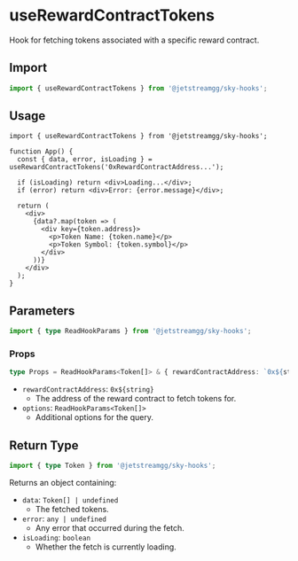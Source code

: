 # useRewardContractTokens

Hook for fetching tokens associated with a specific reward contract.

## Import

```ts
import { useRewardContractTokens } from '@jetstreamgg/sky-hooks';
```

## Usage

```tsx
import { useRewardContractTokens } from '@jetstreamgg/sky-hooks';

function App() {
  const { data, error, isLoading } = useRewardContractTokens('0xRewardContractAddress...');

  if (isLoading) return <div>Loading...</div>;
  if (error) return <div>Error: {error.message}</div>;

  return (
    <div>
      {data?.map(token => (
        <div key={token.address}>
          <p>Token Name: {token.name}</p>
          <p>Token Symbol: {token.symbol}</p>
        </div>
      ))}
    </div>
  );
}
```

## Parameters

```ts
import { type ReadHookParams } from '@jetstreamgg/sky-hooks';
```

### Props

```ts
type Props = ReadHookParams<Token[]> & { rewardContractAddress: `0x${string}` };
```

- `rewardContractAddress`: `0x${string}`
  - The address of the reward contract to fetch tokens for.
- `options`: `ReadHookParams<Token[]>`
  - Additional options for the query.

## Return Type

```ts
import { type Token } from '@jetstreamgg/sky-hooks';
```

Returns an object containing:

- `data`: `Token[] | undefined`
  - The fetched tokens.
- `error`: `any | undefined`
  - Any error that occurred during the fetch.
- `isLoading`: `boolean`
  - Whether the fetch is currently loading.

